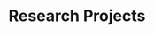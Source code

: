---
title: Research Projects
layout: collection
permalink: /projects/
collection: projects
entries_layout: grid
---